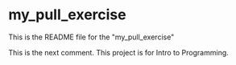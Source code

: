 # my_pull_exercise

This is the README file for the "my_pull_exercise"

This is the next comment.
This project is for Intro to Programming.
